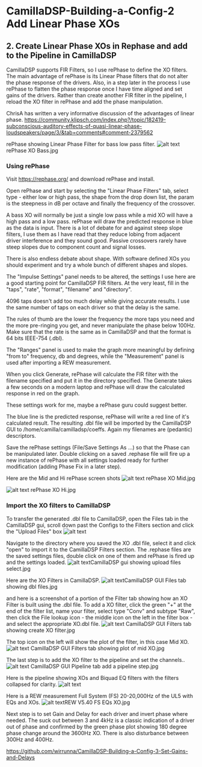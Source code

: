 # CamillaDSP-Building-a-Config-2 Add Linear Phase XOs
## 2. Create Linear Phase XOs in Rephase and add to the Pipeline in CamillaDSP

CamillaDSP supports FIR Filters, so I use rePhase to define the XO filters. The main advantage of rePhase is its Linear Phase filters that do not alter the phase response of the drivers. Also, in a step later in the process I use rePhase to flatten the phase response once I have time aligned and set gains of the drivers. Rather than create another FIR filter in the pipeline, I reload the XO filter in rePhase and add the phase manipulation.

ChrisA has written a very informative discussion of the advantages of linear phase.
https://community.klipsch.com/index.php?/topic/182419-subconscious-auditory-effects-of-quasi-linear-phase-loudspeakers/page/3/&tab=comments#comment-2379562

rePhase showing Linear Phase Filter for bass low pass filter.
![alt text](<Images/rePhase XO Bass.jpg>)rePhase XO Bass.jpg
 
 ### Using rePhase

Visit https://rephase.org/ and download rePhase and install.

Open rePhase and start by selecting the "Linear Phase Filters" tab, select type - either low or high pass, the shape from the drop down list, the param is the steepness in dB per octave and finally the frequency of the crossover. 

A bass XO will normally be just a single low pass while a mid XO will have a high pass and a low pass. rePhase will draw the predicted response in blue as the data is input. There is a lot of debate for and against steep slope filters, I use them as I have read that they reduce lobing from adjacent driver interference and they sound good. Passive crossovers rarely have steep slopes due to component count and signal losses.

There is also endless debate about shape. With software defined XOs you should experiment and try a whole bunch of different shapes and slopes.

The "Impulse Settings" panel needs to be altered, the settings I use here are a good starting point for CamillaDSP FIR filters. At the very least, fill in the "taps", "rate", "format", "filename" and "directory". 

4096 taps doesn't add too much delay while giving accurate results. I use the same number of taps on each driver so that the delay is the same. 

The rules of thumb are the lower the frequency the more taps you need and the more pre-ringing you get, and never manipulate the phase below 100Hz. Make sure that the rate is the same as in CamillaDSP and that the format is 64 bits IEEE-754 (.dbl).

The "Ranges" panel is used to make the graph more meaningful by defining "from to" frequency, db and degrees, while the "Measurement" panel is used after importing a REW measurement.

When you click Generate, rePhase will calculate the FIR filter with the filename specified and put it in the directory specified. The Generate takes a few seconds on a modern laptop and rePhase will draw the calculated response in red on the graph.

These settings work for me, maybe a rePhase guru could suggest better.

The blue line is the predicted response, rePhase will write a red line of it's calculated result. The resulting .dbl file will be imported by the CamillaDSP GUI to /home/camilla/camilladsp/coeffs. Again my filenames are (pedantic) descriptors.

Save the rePhase settings (File/Save Settings As ...) so that the Phase can be manipulated later. Double clicking on a saved .rephase file will fire up a new instance of rePhase with all settings loaded ready for further modification (adding Phase Fix in a later step).

Here are the Mid and Hi rePhase screen shots
![alt text](<Images/rePhase XO Mid.jpg>)
rePhase XO Mid.jpg

![alt text](<Images/rePhase XO Hi.jpg>)
rePhase XO Hi.jpg

### Import the XO filters to CamillaDSP

To transfer the generated .dbl file to CamillaDSP, open the Files tab in the CamillaDSP gui, scroll down past the Configs to the Filters section and click the "Upload Files" box
![alt text](<Images/CamillaDSP gui showing upload files button.jpg>) 

Navigate to the directory where you saved the XO .dbl file, select it and click "open" to import it to the CamillaDSP Filters section. The .rephase files are the saved settings files, double click on one of them and rePhase is fired up and the settings loaded.
![alt text](<Images/CamillaDSP gui showing upload files select.jpg>)CamillaDSP gui showing upload files select.jpg

Here are the XO Filters in CamillaDSP.
![alt text](<Images/CamillaDSP GUI Files tab showing dbl files.jpg>)CamillaDSP GUI Files tab showing dbl files.jpg


and here is a screenshot of a portion of the Filter tab showing how an XO Filter is built using the .dbl file. To add a XO filter, click the green "+" at the end of the filter list, name your filter, select type "Conv" and subtype "Raw", then click the File lookup icon - the middle icon on the left in the filter box - and select the appropriate XO.dbl file.
![alt text](<Images/CamillaDSP GUI Filters tab showing create XO filter.jpg>)
CamillaDSP GUI Filters tab showing create XO filter.jpg

The top icon on the left will show the plot of the filter, in this case Mid XO.
![alt text](<Images/CamillaDSP GUI Filters tab showing plot of mid XO.jpg>)
CamillaDSP GUI Filters tab showing plot of mid XO.jpg

The last step is to add the XO filter to the pipeline and set the channels..
![alt text](<Images/CamillaDSP GUI Pipeline tab add a pipeline step.jpg>)
CamillaDSP GUI Pipeline tab add a pipeline step.jpg

Here is the pipeline showing XOs and Biquad EQ filters with the filters collapsed for clarity.
![alt text](<Images/CamillaDSP GUI Pipeline tab pipeline plot EQs XO.jpg>)

Here is a REW measurement Full System (FS) 20-20,000Hz of the UL5 with EQs and XOs.
![alt text](<Images/REW V5.40 FS EQs XO.jpg>)REW V5.40 FS EQs XO.jpg

Next step is to set Gain and Delay for each driver and invert phase where needed. The suck out between 3 and 4kHz is a classic indication of a driver out of phase and confirmed by the green phase plot showing 180 degree phase change around the 3600Hz XO. There is also disturbance between 300Hz and 400Hz.

https://github.com/wirrunna/CamillaDSP-Building-a-Config-3-Set-Gains-and-Delays